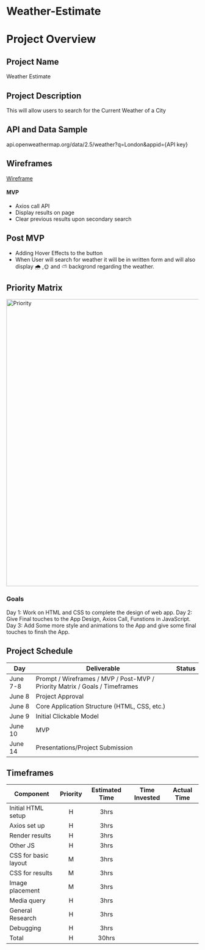 # Weather-Estimate

# Project Overview
## Project Name
Weather Estimate
## Project Description
This will allow users to search for the Current Weather of a City
## API and Data Sample
api.openweathermap.org/data/2.5/weather?q=London&appid={API key}
## Wireframes
[Wireframe](https://wireframe.cc/F6JxhD)

#### MVP
- Axios call API
- Display results on page
- Clear previous results upon secondary search

## Post MVP
- Adding Hover Effects to the button
- When User will search for weather it will be in written form and will also display 🌧 ,🌞 and ⛅️  backgrond regarding the weather.

## Priority Matrix 
<img width="751" alt="Priority" src="https://user-images.githubusercontent.com/84696994/121197148-12de8580-c83f-11eb-9664-dd749b39ffbe.png">

### Goals
Day 1: Work on HTML and CSS to complete the design of web app.
Day 2: Give Final touches to the App Design, Axios Call, Funstions in JavaScript.
Day 3: Add Some more style and animations to the App and give some final touches to finsh the App. 

## Project Schedule
|  Day | Deliverable | Status
|---|---| ---|
|June 7-8| Prompt / Wireframes / MVP / Post-MVP / Priority Matrix / Goals / Timeframes |
|June 8| Project Approval | 
|June 8| Core Application Structure (HTML, CSS, etc.) | 
|June 9| Initial Clickable Model  | 
|June 10| MVP | 
|June 14| Presentations/Project Submission |

## Timeframes
| Component | Priority | Estimated Time | Time Invested | Actual Time |
| --- | :---: |  :---: | :---: | :---: |
| Initial HTML setup | H | 3hrs| |  |
| Axios set up | H | 3hrs|  |  |
| Render results | H | 3hrs|  |  |
| Other JS | H | 3hrs| |  |
| CSS for basic layout | M | 3hrs|  |  |
| CSS for results | M | 3hrs|  |  |
| Image placement | M | 3hrs|  |  |
| Media query | H | 3hrs|  |  |
| General Research | H | 3hrs|  |  |
| Debugging | H | 3hrs|  |  |
| Total | H | 30hrs|  |  |
